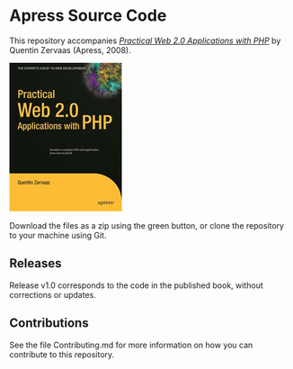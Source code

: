 # Apress Source Code

This repository accompanies [*Practical Web 2.0 Applications with PHP*](http://www.apress.com/9781590599068) by Quentin Zervaas (Apress, 2008).

![Cover image](9781590599068.jpg)

Download the files as a zip using the green button, or clone the repository to your machine using Git.

## Releases

Release v1.0 corresponds to the code in the published book, without corrections or updates.

## Contributions

See the file Contributing.md for more information on how you can contribute to this repository.
